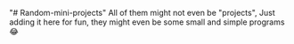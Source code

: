 "# Random-mini-projects" 
All of them might not even be "projects", Just adding it here for fun, they might even be some small and simple programs 😂

